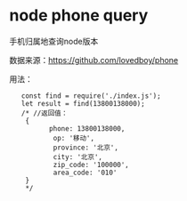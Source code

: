 # node phone query 

手机归属地查询node版本


数据来源：<https://github.com/lovedboy/phone>


用法：

```
   const find = require('./index.js');
   let result = find(13800138000);
   /* //返回值：
    { 
          phone: 13800138000,
           op: '移动',
           province: '北京',
           city: '北京',
           zip_code: '100000',
           area_code: '010'
    }
    */
```
